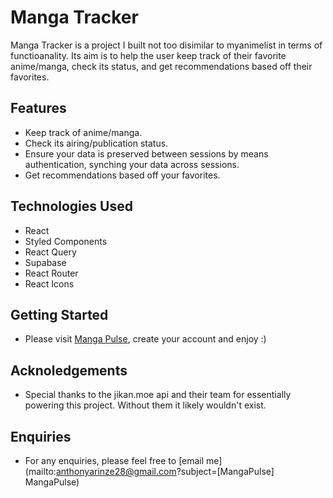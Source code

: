 # Manga Tracker

Manga Tracker is a project I built not too disimilar to myanimelist in terms of functioanality. Its aim is to help the user keep track of their favorite anime/manga, check its status, and get recommendations based off their favorites.

## Features

- Keep track of anime/manga.
- Check its airing/publication status.
- Ensure your data is preserved between sessions by means authentication, synching your data across sessions.
- Get recommendations based off your favorites.

## Technologies Used

- React
- Styled Components
- React Query
- Supabase
- React Router
- React Icons

## Getting Started

- Please visit [Manga Pulse](https://mangapulse.netlify.app/), create your account and enjoy :)

## Acknoledgements

- Special thanks to the jikan.moe api and their team for essentially powering this project. Without them it likely wouldn't exist.

## Enquiries

- For any enquiries, please feel free to [email me](mailto:anthonyarinze28@gmail.com?subject=[MangaPulse] MangaPulse)
